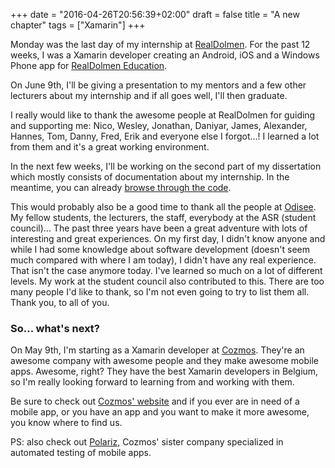 +++
date = "2016-04-26T20:56:39+02:00"
draft = false
title = "A new chapter"
tags = ["Xamarin"]
+++

Monday was the last day of my internship at [RealDolmen](http://realdolmen.com). For the past 12 weeks, I was a Xamarin developer creating an Android, iOS and a Windows Phone app for [RealDolmen Education](http://education.realdolmen.com).

On June 9th, I'll be giving a presentation to my mentors and a few other lecturers about my internship and if all goes well, I'll then graduate.

I really would like to thank the awesome people at RealDolmen for guiding and supporting me: Nico, Wesley, Jonathan, Daniyar, James, Alexander, Hannes, Tom, Danny, Fred, Erik and everyone else I forgot...! I learned a lot from them and it's a great working environment.

In the next few weeks, I'll be working on the second part of my dissertation which mostly consists of documentation about my internship. In the meantime, you can already [browse through the code](https://github.com/SamuelDebruyn/education-xamarin-app).

This would probably also be a good time to thank all the people at [Odisee](http://odisee.be). My fellow students, the lecturers, the staff, everybody at the ASR (student council)... The past three years have been a great adventure with lots of interesting and great experiences. On my first day, I didn't know anyone and while I had some knowledge about software development (doesn't seem much compared with where I am today), I didn't have any real experience. That isn't the case anymore today. I've learned so much on a lot of different levels. My work at the student council also contributed to this. There are too many people I'd like to thank, so I'm not even going to try to list them all. Thank you, to all of you.

### So... what's next?

On May 9th, I'm starting as a Xamarin developer at [Cozmos](http://cozmos.be/). They're an awesome company with awesome people and they make awesome mobile apps. Awesome, right? They have the best Xamarin developers in Belgium, so I'm really looking forward to learning from and working with them.

Be sure to check out [Cozmos' website](http://cozmos.be/) and if you ever are in need of a mobile app, or you have an app and you want to make it more awesome, you know where to find us.

PS: also check out [Polariz](http://www.polariz.be/), Cozmos' sister company specialized in automated testing of mobile apps.
